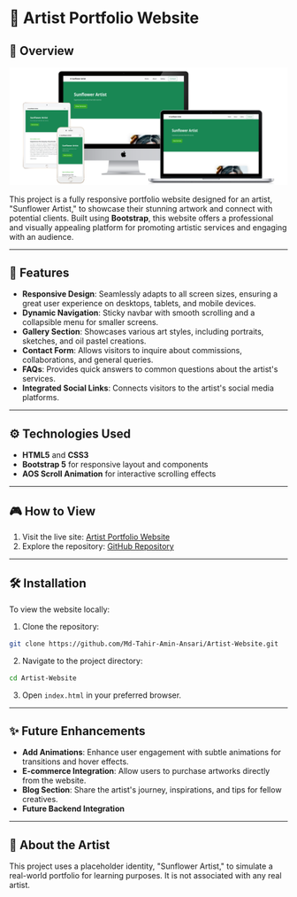 # 🎨 Artist Portfolio Website

## 📖 Overview

![Preview](image/mockup.png)

This project is a fully responsive portfolio website designed for an artist, "Sunflower Artist," to showcase their stunning artwork and connect with potential clients. Built using **Bootstrap**, this website offers a professional and visually appealing platform for promoting artistic services and engaging with an audience.

---

## 🌟 Features
- **Responsive Design**: Seamlessly adapts to all screen sizes, ensuring a great user experience on desktops, tablets, and mobile devices.
- **Dynamic Navigation**: Sticky navbar with smooth scrolling and a collapsible menu for smaller screens.
- **Gallery Section**: Showcases various art styles, including portraits, sketches, and oil pastel creations.
- **Contact Form**: Allows visitors to inquire about commissions, collaborations, and general queries.
- **FAQs**: Provides quick answers to common questions about the artist's services.
- **Integrated Social Links**: Connects visitors to the artist's social media platforms.

---

## ⚙️ Technologies Used
- **HTML5** and **CSS3**
- **Bootstrap 5** for responsive layout and components
- **AOS Scroll Animation** for interactive scrolling effects

---

## 🎮 How to View
1. Visit the live site: [Artist Portfolio Website](https://md-tahir-amin-ansari.github.io/Artist-Website/)
2. Explore the repository: [GitHub Repository](https://github.com/Md-Tahir-Amin-Ansari/Artist-Website)

---

## 🛠️ Installation
To view the website locally:
1. Clone the repository:
```bash
git clone https://github.com/Md-Tahir-Amin-Ansari/Artist-Website.git
```
2. Navigate to the project directory:
```bash
cd Artist-Website
```
3. Open `index.html` in your preferred browser.

---

## ✨ Future Enhancements
- **Add Animations**: Enhance user engagement with subtle animations for transitions and hover effects.
- **E-commerce Integration**: Allow users to purchase artworks directly from the website.
- **Blog Section**: Share the artist's journey, inspirations, and tips for fellow creatives.
- **Future Backend Integration**

---

## 📢 About the Artist
This project uses a placeholder identity, "Sunflower Artist," to simulate a real-world portfolio for learning purposes. It is not associated with any real artist.
